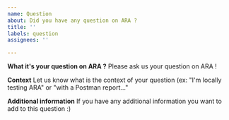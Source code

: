 ```yaml
---
name: Question
about: Did you have any question on ARA ?
title: ''
labels: question
assignees: ''

---
```


**What it's your question on ARA ?**
Please ask us your question on ARA !

**Context**
Let us know what is the context of your question (ex: "I'm locally testing ARA" or "with a Postman report..."

**Additional information**
If you have any additional information you want to add to this question :)
